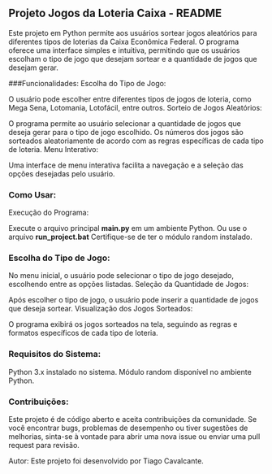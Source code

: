 ## Projeto Jogos da Loteria Caixa - README

Este projeto em Python permite aos usuários sortear jogos aleatórios para diferentes tipos de loterias da Caixa Econômica Federal. O programa oferece uma interface simples e intuitiva, permitindo que os usuários escolham o tipo de jogo que desejam sortear e a quantidade de jogos que desejam gerar.

###Funcionalidades:
Escolha do Tipo de Jogo:

O usuário pode escolher entre diferentes tipos de jogos de loteria, como Mega Sena, Lotomania, Lotofácil, entre outros.
Sorteio de Jogos Aleatórios:

O programa permite ao usuário selecionar a quantidade de jogos que deseja gerar para o tipo de jogo escolhido.
Os números dos jogos são sorteados aleatoriamente de acordo com as regras específicas de cada tipo de loteria.
Menu Interativo:

Uma interface de menu interativa facilita a navegação e a seleção das opções desejadas pelo usuário.

### Como Usar:
Execução do Programa:

Execute o arquivo principal **main.py** em um ambiente Python.
Ou use o arquivo **run_project.bat**
Certifique-se de ter o módulo random instalado.

### Escolha do Tipo de Jogo:

No menu inicial, o usuário pode selecionar o tipo de jogo desejado, escolhendo entre as opções listadas.
Seleção da Quantidade de Jogos:

Após escolher o tipo de jogo, o usuário pode inserir a quantidade de jogos que deseja sortear.
Visualização dos Jogos Sorteados:

O programa exibirá os jogos sorteados na tela, seguindo as regras e formatos específicos de cada tipo de loteria.

### Requisitos do Sistema:
Python 3.x instalado no sistema.
Módulo random disponível no ambiente Python.


### Contribuições:
Este projeto é de código aberto e aceita contribuições da comunidade. Se você encontrar bugs, problemas de desempenho ou tiver sugestões de melhorias, sinta-se à vontade para abrir uma nova issue ou enviar uma pull request para revisão.

Autor:
Este projeto foi desenvolvido por Tiago Cavalcante. 
